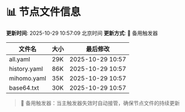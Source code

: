 # 📊 节点文件信息

**更新时间**: 2025-10-29 10:57:09 北京时间
**更新方式**: 🔄 备用触发器

| 文件名 | 大小 | 最后修改 |
|--------|------|----------|
| all.yaml | 29K | 2025-10-29 10:57 |
| history.yaml | 86K | 2025-10-29 10:57 |
| mihomo.yaml | 35K | 2025-10-29 10:57 |
| base64.txt | 30K | 2025-10-29 10:57 |

> 🔄 备用触发器：当主触发器失效时自动接管，确保节点文件的持续更新

